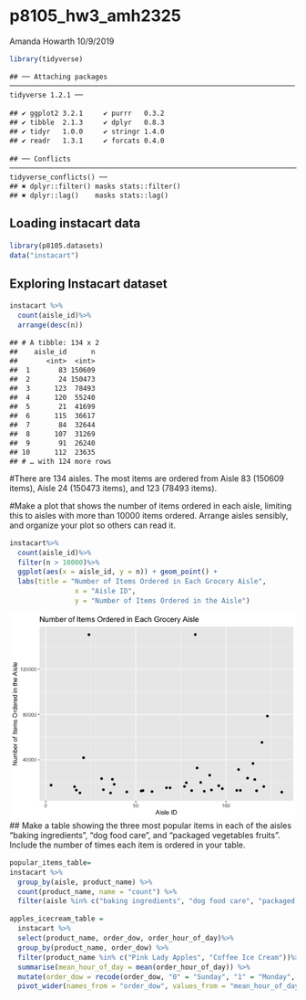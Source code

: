 p8105\_hw3\_amh2325
================
Amanda Howarth
10/9/2019

``` r
library(tidyverse)
```

    ## ── Attaching packages ────────────────────────────────────────────────────────────────────── tidyverse 1.2.1 ──

    ## ✔ ggplot2 3.2.1     ✔ purrr   0.3.2
    ## ✔ tibble  2.1.3     ✔ dplyr   0.8.3
    ## ✔ tidyr   1.0.0     ✔ stringr 1.4.0
    ## ✔ readr   1.3.1     ✔ forcats 0.4.0

    ## ── Conflicts ───────────────────────────────────────────────────────────────────────── tidyverse_conflicts() ──
    ## ✖ dplyr::filter() masks stats::filter()
    ## ✖ dplyr::lag()    masks stats::lag()

## Loading instacart data

``` r
library(p8105.datasets)
data("instacart")
```

## Exploring Instacart dataset

``` r
instacart %>%
  count(aisle_id)%>%
  arrange(desc(n))
```

    ## # A tibble: 134 x 2
    ##    aisle_id      n
    ##       <int>  <int>
    ##  1       83 150609
    ##  2       24 150473
    ##  3      123  78493
    ##  4      120  55240
    ##  5       21  41699
    ##  6      115  36617
    ##  7       84  32644
    ##  8      107  31269
    ##  9       91  26240
    ## 10      112  23635
    ## # … with 124 more rows

\#There are 134 aisles. The most items are ordered from Aisle 83 (150609
items), Aisle 24 (150473 items), and 123 (78493 items).

\#Make a plot that shows the number of items ordered in each aisle,
limiting this to aisles with more than 10000 items ordered. Arrange
aisles sensibly, and organize your plot so others can read it.

``` r
instacart%>%
  count(aisle_id)%>%
  filter(n > 10000)%>%
  ggplot(aes(x = aisle_id, y = n)) + geom_point() +
  labs(title = "Number of Items Ordered in Each Grocery Aisle", 
                x = "Aisle ID",
                y = "Number of Items Ordered in the Aisle")
```

![](p8105_hw3_amh2325_files/figure-gfm/unnamed-chunk-4-1.png)<!-- -->
\#\# Make a table showing the three most popular items in each of the
aisles “baking ingredients”, “dog food care”, and “packaged vegetables
fruits”. Include the number of times each item is ordered in your table.

``` r
popular_items_table=
instacart %>%
  group_by(aisle, product_name) %>%
  count(product_name, name = "count") %>%
  filter(aisle %in% c("baking ingredients", "dog food care", "packaged vegetables fruits"))
```

``` r
apples_icecream_table =
  instacart %>%
  select(product_name, order_dow, order_hour_of_day)%>% 
  group_by(product_name, order_dow) %>%
  filter(product_name %in% c("Pink Lady Apples", "Coffee Ice Cream"))%>% 
  summarise(mean_hour_of_day = mean(order_hour_of_day)) %>%
  mutate(order_dow = recode(order_dow, "0" = "Sunday", "1" = "Monday", "2" = "Tuesday", "3" = "Wednesday", "4" = "Thursday", "5" = "Friday", "6" = "Saturday"))%>% 
  pivot_wider(names_from = "order_dow", values_from = "mean_hour_of_day")
```
